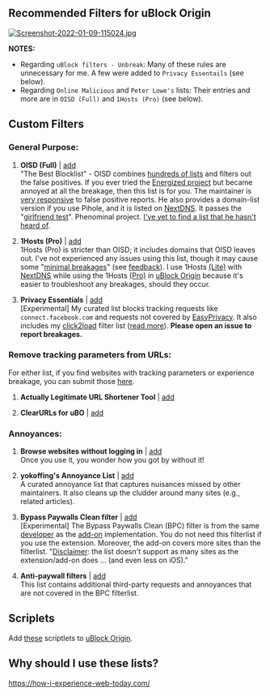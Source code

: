 ## Recommended Filters for uBlock Origin

[![Screenshot-2022-01-09-115024.jpg](https://i.postimg.cc/jqN31xLy/Screenshot-2022-01-09-115024.jpg)](https://postimg.cc/z3zkb1wf)

**NOTES:**
 - Regarding `uBlock filters - Unbreak`: Many of these rules are unnecessary for me. A few were added to `Privacy Essentails` (see below).
 - Regarding `Online Malicious` and `Peter Lowe's` lists: Their entries and more are in `OISD (Full)` and `1Hosts (Pro)` (see below).
 
## Custom Filters

### General Purpose:
1) **OISD (Full)** | [add](https://oisd.nl/downloads)
<br> "The Best Blocklist" - OISD combines [hundreds of lists](https://oisd.nl/includedlists/full) and filters out the false positives. If you ever tried the [Energized project](https://github.com/EnergizedProtection/block) but became annoyed at all the breakage, then this list is for you. The maintainer is [very responsive](https://www.reddit.com/r/oisd_blocklist/comments/s70dhx/oisd_domain_blocklist/?sort=new) to false positive reports. He also provides a domain-list version if you use Pihole, and it is listed on [NextDNS](https://nextdns.io/?from=xujj63g5). It passes the "[girlfriend test](https://www.urbandictionary.com/define.php?term=girlfriend%20test#:~:text=When%20a%20piece%20of%20technology%20is%20easy%20enough%20for%20your%20girlfriend%20to%20use%20without%20calling%20you)". Phenominal project. [I've yet to find a list that he hasn't heard of](https://oisd.nl/knownlists.php).

2) **1Hosts (Pro)** | [add](https://raw.githubusercontent.com/badmojr/1Hosts/master/Pro/adblock.txt)
<br> 1Hosts (Pro) is stricter than OISD; it includes domains that OISD leaves out. I've not experienced any issues using this list, though it may cause some "[minimal breakages](https://github.com/badmojr/1Hosts#quickstart-guide)" (see [feedback](https://old.reddit.com/r/nextdns/comments/uxwabr/kind_of_amazed_at_1hosts_pro/)). I use 1Hosts [(Lite)](https://raw.githubusercontent.com/badmojr/1Hosts/master/Lite/domains.txt) with [NextDNS](https://nextdns.io/?from=xujj63g5) while using the 1Hosts [(Pro)](https://raw.githubusercontent.com/badmojr/1Hosts/master/Pro/adblock.txt) in [uBlock Origin](https://github.com/gorhill/uBlock#ublock-origin) because it's easier to troubleshoot any breakages, should they occur.

3) **Privacy Essentials** | [add](https://raw.githubusercontent.com/yokoffing/filterlists/main/PrivacyEssentials.txt)
<br> [Experimental] My curated list blocks tracking requests like `connect.facebook.com` and requests not covered by [EasyPrivacy](https://github.com/easylist/easylist#easyprivacy). It also includes my [click2load](https://raw.githubusercontent.com/yokoffing/filterlists/main/click2load.txt) filter list ([read more](https://twitter.com/gorhill/status/1377613392559636486)). **Please open an issue to report breakages.**

### Remove tracking parameters from URLs:
For either list, if you find websites with tracking parameters or experience breakage, you can submit those [here](https://github.com/DandelionSprout/adfilt/discussions/163?sort=new).
1) **Actually Legitimate URL Shortener Tool** | [add](https://raw.githubusercontent.com/DandelionSprout/adfilt/master/LegitimateURLShortener.txt)

2) **ClearURLs for uBO** | [add](https://raw.githubusercontent.com/DandelionSprout/adfilt/master/ClearURLs%20for%20uBo/clear_urls_uboified.txt)

### Annoyances:
1) **Browse websites without logging in** | [add](https://raw.githubusercontent.com/DandelionSprout/adfilt/master/BrowseWebsitesWithoutLoggingIn.txt)
<br> Once you use it, you wonder how you got by without it!
  
2) **yokoffing's Annoyance List** | [add](https://raw.githubusercontent.com/yokoffing/filterlists/main/AnnoyanceList)
<br> A curated annoyance list that captures nuisances missed by other maintainers. It also cleans up the cludder around many sites (e.g., related articles).

3) **Bypass Paywalls Clean filter** | [add](https://gitlab.com/magnolia1234/bypass-paywalls-clean-filters/-/raw/main/bpc-paywall-filter.txt)
 <br> [Experimental] The Bypass Paywalls Clean (BPC) filter is from the same [developer](https://gitlab.com/magnolia1234) as the [add-on](https://addons.mozilla.org/en-US/firefox/addon/bypass-paywalls-clean/) implementation. You do not need this filterlist if you use the extension. Moreover, the add-on covers more sites than the filterlist. "[Disclaimer](https://gitlab.com/magnolia1234/bypass-paywalls-clean-filters#bypass-paywalls-clean-filters): the list doesn't support as many sites as the extension/add-on does ... (and even less on iOS)."

4) **Anti-paywall filters** | [add](https://raw.githubusercontent.com/llacb47/miscfilters/master/antipaywall.txt)
 <br> This list contains additional third-party requests and annoyances that are not covered in the BPC filterlist.
 
 ## Scriplets
Add [these](https://github.com/uBlock-user/uBO-Scriptlets) scriptlets to [uBlock Origin](https://github.com/gorhill/uBlock#ublock-origin).

## Why should I use these lists?
https://how-i-experience-web-today.com/
